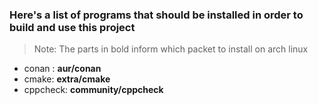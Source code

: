 ### Here's a list of programs that should be installed in order to build and use this project
> Note: The parts in bold inform which packet to install on arch linux  

 - conan : **aur/conan**  
 - cmake: **extra/cmake**
 - cppcheck: **community/cppcheck**
